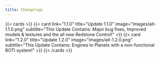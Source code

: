 ```yaml
---
title: Changelogs
---
```


{{< cards >}}
  {{< card link="1.1.0" title="Update 1.1.0" image="images/ait-1.1.0.png" subtitle="This Update Contains: Major bug fixes, Improved models & textures and the all new Redstone Control!" >}}
  {{< card link="1.2.0" title="Update 1.2.0" image="images/ait-1.2.0.png" subtitle="This Update Contains: Engines to Planets with a non-functional BOTI system!" >}}
{{< /cards >}}